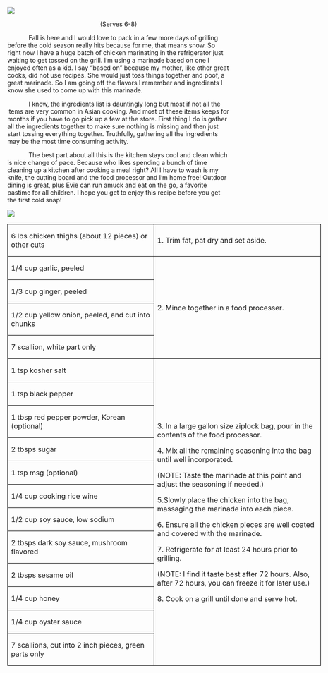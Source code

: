 ![](images/2015/10/20150726-20150726-DSC_4030.jpg)
<p align=center style='text-align:center'><span>(Serves 6-8)</span></p>

<p style='text-indent:.5in'><span>Fall
is here and I would love to pack in a few more days of grilling before the cold season really hits because for me, that means snow. So right now I have a huge batch of chicken marinating in the refrigerator just waiting to get tossed on the grill. I’m using a marinade based on one I enjoyed often as a kid. I say “based on” because my mother, like other great cooks, did not use recipes. She
would just toss things together and poof, a great marinade. So I am going off the flavors I remember and ingredients I know she used to come up with this marinade. </span></p>

<p style='text-indent:.5in'><span>I know, the ingredients list is dauntingly long but most if not all the items are very common in Asian cooking. And most of these items keeps for months if you
have to go pick up a few at the store. First thing I do is gather all the ingredients together to make sure nothing is missing and then just start tossing everything together. Truthfully, gathering all the ingredients may be the most time consuming activity. </span></p>

<p style='text-indent:.5in'><span>The
best part about all this is the kitchen stays cool and clean which is nice change of pace. Because who likes spending a bunch of time cleaning up a kitchen after cooking a meal right? All I have to wash is my knife, the cutting board and the food processor and I’m home free! Outdoor dining is great, plus Evie can run amuck and eat on the go, a favorite pastime for all children. I hope you get to enjoy this recipe before you get the first cold snap!</span></p>

![](images/2015/10/20150731-20150731-DSC_4056.jpg)

<table border=1 cellspacing=0 cellpadding=0 width=534
 style='width:533.5pt;border-collapse:collapse;border:none'>
 <tr style='height:20.05pt'>
  <td width=248 style='width:3.45in;border:solid windowtext 1.0pt;padding:0in 5.4pt 0in 5.4pt;
  height:20.05pt'>
  <p><span>6 lbs chicken thighs
  (about 12 pieces) or other cuts</span></p>
  </td>
  <td width=285 style='width:285.1pt;border:solid windowtext 1.0pt;border-left:
  none;padding:0in 5.4pt 0in 5.4pt;height:20.05pt'>
  <p><span>1. Trim fat, pat dry and
  set aside.</span></p>
  </td>
 </tr>
 <tr style='height:20.05pt'>
  <td width=248 style='width:3.45in;border:solid windowtext 1.0pt;border-top:
  none;padding:0in 5.4pt 0in 5.4pt;height:20.05pt'>
  <p><span>1/4 cup garlic, peeled</span></p>
  </td>
  <td width=285 rowspan=4 style='width:285.1pt;border-top:none;border-left:
  none;border-bottom:solid windowtext 1.0pt;border-right:solid windowtext 1.0pt;
  padding:0in 5.4pt 0in 5.4pt;height:20.05pt'>
  <p><span>2. Mince together in a
  food processer.</span></p>
  </td>
 </tr>
 <tr style='height:20.05pt'>
  <td width=248 style='width:3.45in;border:solid windowtext 1.0pt;border-top:
  none;padding:0in 5.4pt 0in 5.4pt;height:20.05pt'>
  <p><span>1/3 cup ginger, peeled</span></p>
  </td>
 </tr>
 <tr style='height:20.05pt'>
  <td width=248 style='width:3.45in;border:solid windowtext 1.0pt;border-top:
  none;padding:0in 5.4pt 0in 5.4pt;height:20.05pt'>
  <p><span>1/2 cup yellow onion, peeled,
  and cut into chunks</span></p>
  </td>
 </tr>
 <tr style='height:20.05pt'>
  <td width=248 style='width:3.45in;border:solid windowtext 1.0pt;border-top:
  none;padding:0in 5.4pt 0in 5.4pt;height:20.05pt'>
  <p><span>7 scallion, white part
  only</span></p>
  </td>
 </tr>
 <tr style='height:20.05pt'>
  <td width=248 style='width:3.45in;border:solid windowtext 1.0pt;border-top:
  none;padding:0in 5.4pt 0in 5.4pt;height:20.05pt'>
  <p><span>1 tsp kosher salt</span></p>
  </td>
  <td width=285 rowspan=12 style='width:285.1pt;border-top:none;border-left:
  none;border-bottom:solid windowtext 1.0pt;border-right:solid windowtext 1.0pt;
  padding:0in 5.4pt 0in 5.4pt;height:20.05pt'>
  <p><span>3. In a large gallon size
  ziplock bag, pour in the contents of the food processor.</span></p>
  <p><span>4. Mix all the remaining
  seasoning into the bag until well incorporated.</span></p>
  <p><span>(NOTE: Taste the marinade
  at this point and adjust the seasoning if needed.)</span></p>
  <p><span>5.Slowly place the chicken
  into the bag, massaging the marinade into each piece.</span></p>
  <p><span>6. Ensure all the chicken
  pieces are well coated and covered with the marinade.</span></p>
  <p><span>7. Refrigerate for at
  least 24 hours prior to grilling.</span></p>
  <p><span>(NOTE: I find it taste
  best after 72 hours. Also, after 72 hours, you can freeze it for later use.)</span></p>
  <p><span>8. Cook on a grill until
  done and serve hot. </span></p>
  </td>
 </tr>
 <tr style='height:20.05pt'>
  <td width=248 style='width:3.45in;border:solid windowtext 1.0pt;border-top:
  none;padding:0in 5.4pt 0in 5.4pt;height:20.05pt'>
  <p><span>1 tsp black pepper</span></p>
  </td>
 </tr>
 <tr style='height:20.05pt'>
  <td width=248 style='width:3.45in;border:solid windowtext 1.0pt;border-top:
  none;padding:0in 5.4pt 0in 5.4pt;height:20.05pt'>
  <p><span>1 tbsp red pepper powder,
  Korean (optional)</span></p>
  </td>
 </tr>
 <tr style='height:20.05pt'>
  <td width=248 style='width:3.45in;border:solid windowtext 1.0pt;border-top:
  none;padding:0in 5.4pt 0in 5.4pt;height:20.05pt'>
  <p><span>2 tbsps sugar</span></p>
  </td>
 </tr>
 <tr style='height:20.05pt'>
  <td width=248 style='width:3.45in;border:solid windowtext 1.0pt;border-top:
  none;padding:0in 5.4pt 0in 5.4pt;height:20.05pt'>
  <p><span>1 tsp msg (optional)</span></p>
  </td>
 </tr>
 <tr style='height:20.05pt'>
  <td width=248 style='width:3.45in;border:solid windowtext 1.0pt;border-top:
  none;padding:0in 5.4pt 0in 5.4pt;height:20.05pt'>
  <p><span>1/4 cup cooking rice wine</span></p>
  </td>
 </tr>
 <tr style='height:20.05pt'>
  <td width=248 style='width:3.45in;border:solid windowtext 1.0pt;border-top:
  none;padding:0in 5.4pt 0in 5.4pt;height:20.05pt'>
  <p><span>1/2 cup soy sauce, low
  sodium</span></p>
  </td>
 </tr>
 <tr style='height:20.05pt'>
  <td width=248 style='width:3.45in;border:solid windowtext 1.0pt;border-top:
  none;padding:0in 5.4pt 0in 5.4pt;height:20.05pt'>
  <p><span>2 tbsps dark soy sauce,
  mushroom flavored</span></p>
  </td>
 </tr>
 <tr style='height:20.05pt'>
  <td width=248 style='width:3.45in;border:solid windowtext 1.0pt;border-top:
  none;padding:0in 5.4pt 0in 5.4pt;height:20.05pt'>
  <p><span>2 tbsps sesame oil</span></p>
  </td>
 </tr>
 <tr style='height:20.05pt'>
  <td width=248 style='width:3.45in;border:solid windowtext 1.0pt;border-top:
  none;padding:0in 5.4pt 0in 5.4pt;height:20.05pt'>
  <p><span>1/4 cup honey</span></p>
  </td>
 </tr>
 <tr style='height:20.05pt'>
  <td width=248 style='width:3.45in;border:solid windowtext 1.0pt;border-top:
  none;padding:0in 5.4pt 0in 5.4pt;height:20.05pt'>
  <p><span>1/4 cup oyster sauce</span></p>
  </td>
 </tr>
 <tr style='height:20.05pt'>
  <td width=248 style='width:3.45in;border:solid windowtext 1.0pt;border-top:
  none;padding:0in 5.4pt 0in 5.4pt;height:20.05pt'>
  <p><span>7 scallions, cut into 2
  inch pieces, green parts only</span></p>
  </td>
 </tr>
</table>